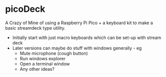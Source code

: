 # picoDeck

A Crazy of Mine of using a Raspberry Pi Pico + a keyboard kit to make a basic streamdeck type utility. 

- Initially start with just macro keyboards which can be set-up with stream deck
- Later versions can maybe do stuff with windows generally - eg 
  - Mute microphone (cough button)
  - Run windows explorer 
  - Open a terminal window
  - Any other ideas?
